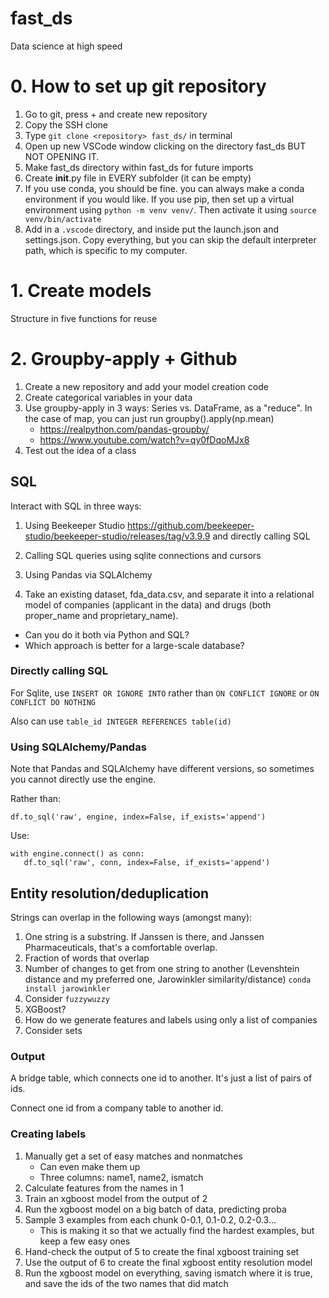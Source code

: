 # fast_ds

Data science at high speed

# 0. How to set up git repository

1. Go to git, press + and create new repository
2. Copy the SSH clone
3. Type `git clone <repository> fast_ds/` in terminal
4. Open up new VSCode window clicking on the directory fast_ds BUT NOT OPENING IT.
5. Make fast_ds directory within fast_ds for future imports
6. Create **init**.py file in EVERY subfolder (it can be empty)
7. If you use conda, you should be fine. you can always make a conda environment if you would like. If you use pip, then set up a virtual environment using `python -m venv venv/`. Then activate it using `source venv/bin/activate`
8. Add in a `.vscode` directory, and inside put the launch.json and settings.json. Copy everything, but you can skip the default interpreter path, which is specific to my computer.

# 1. Create models

Structure in five functions for reuse

# 2. Groupby-apply + Github

1. Create a new repository and add your model creation code
2. Create categorical variables in your data
3. Use groupby-apply in 3 ways: Series vs. DataFrame, as a "reduce". In the case of map, you can just run groupby().apply(np.mean)
   - https://realpython.com/pandas-groupby/
   - https://www.youtube.com/watch?v=qy0fDqoMJx8
4. Test out the idea of a class

## SQL

Interact with SQL in three ways:

1. Using Beekeeper Studio https://github.com/beekeeper-studio/beekeeper-studio/releases/tag/v3.9.9 and directly calling SQL
2. Calling SQL queries using sqlite connections and cursors
3. Using Pandas via SQLAlchemy

4. Take an existing dataset, fda_data.csv, and separate it into a relational model of companies (applicant in the data) and drugs (both proper_name and proprietary_name).

- Can you do it both via Python and SQL?
- Which approach is better for a large-scale database?

### Directly calling SQL

For Sqlite, use `INSERT OR IGNORE INTO` rather than `ON CONFLICT IGNORE` or `ON CONFLICT DO NOTHING`

Also can use `table_id INTEGER REFERENCES table(id)`

### Using SQLAlchemy/Pandas

Note that Pandas and SQLAlchemy have different versions, so sometimes you cannot directly use the engine.

Rather than:

```
df.to_sql('raw', engine, index=False, if_exists='append')
```

Use:

```
with engine.connect() as conn:
   df.to_sql('raw', conn, index=False, if_exists='append')
```

## Entity resolution/deduplication

Strings can overlap in the following ways (amongst many):

1. One string is a substring. If Janssen is there, and Janssen Pharmaceuticals, that's a comfortable overlap.
2. Fraction of words that overlap
3. Number of changes to get from one string to another (Levenshtein distance and my preferred one, Jarowinkler similarity/distance) `conda install jarowinkler`
4. Consider `fuzzywuzzy`
5. XGBoost?
6. How do we generate features and labels using only a list of companies
7. Consider sets

### Output

A bridge table, which connects one id to another. It's just a list of pairs of ids.

Connect one id from a company table to another id.

### Creating labels

1. Manually get a set of easy matches and nonmatches
   - Can even make them up
   - Three columns: name1, name2, ismatch
2. Calculate features from the names in 1
3. Train an xgboost model from the output of 2
4. Run the xgboost model on a big batch of data, predicting proba
5. Sample 3 examples from each chunk 0-0.1, 0.1-0.2, 0.2-0.3...
   - This is making it so that we actually find the hardest examples, but keep a few easy ones
6. Hand-check the output of 5 to create the final xgboost training set
7. Use the output of 6 to create the final xgboost entity resolution model
8. Run the xgboost model on everything, saving ismatch where it is true, and save the ids of the two names that did match
